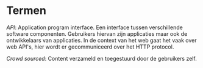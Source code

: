 # Termen

*API*: Application program interface. Een interface tussen verschillende
software componenten. Gebruikers hiervan zijn applicaties maar ook de
ontwikkelaars van applicaties. In de context van het web gaat het vaak
over web API's, hier wordt er gecommuniceerd over het HTTP protocol.

*Crowd sourced*: Content verzameld en toegestuurd door de gebruikers
zelf.
